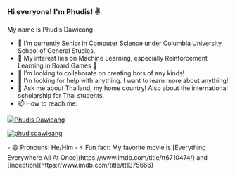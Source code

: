 ### Hi everyone! I'm Phudis! ✌️

<!--
**MirrorCraze/MirrorCraze** is a ✨ _special_ ✨ repository because its `README.md` (this file) appears on your GitHub profile.

Here are some ideas to get you started:

- 🔭 I’m currently working on ...
- 🌱 I’m currently learning ...
- 👯 I’m looking to collaborate on ...
- 🤔 I’m looking for help with ...
- 💬 Ask me about ...
- 📫 How to reach me: ...
- 😄 Pronouns: ...
- ⚡ Fun fact: ...
-->

My name is Phudis Dawieang

- 🌱 I’m currently Senior in Computer Science under Columbia University, School of General Studies.
- 🔭 My interest lies on Machine Learning, especially Reinforcement Learning in Board Games 🎲
- 👯 I’m looking to collaborate on creating bots of any kinds!
- 🤔 I’m looking for help with anything. I want to learn more about anything!
- 💬 Ask me about Thailand, my home country! Also about the international scholarship for Thai students.
- 📫 How to reach me: 
<p align="left"> <a href="https://www.linkedin.com/in/phudis-dawieang-a56365191/" target="blank"><img src="https://img.shields.io/badge/LinkedIn-0077B5?style=for-the-badge&logo=linkedin&logoColor=white" alt="Phudis Dawieang" /></a> </p>
<p align="left"> <a href="https://www.kaggle.com/phudisdawieang" target="blank"><img src="https://img.shields.io/badge/Kaggle-20BEFF?style=for-the-badge&logo=Kaggle&logoColor=white" alt="phudisdawieang" /></a> </p>
- 😄 Pronouns: He/Him
- ⚡ Fun fact: My favorite movie is [Everything Everywhere All At Once](https://www.imdb.com/title/tt6710474/) and [Inception](https://www.imdb.com/title/tt1375666)

